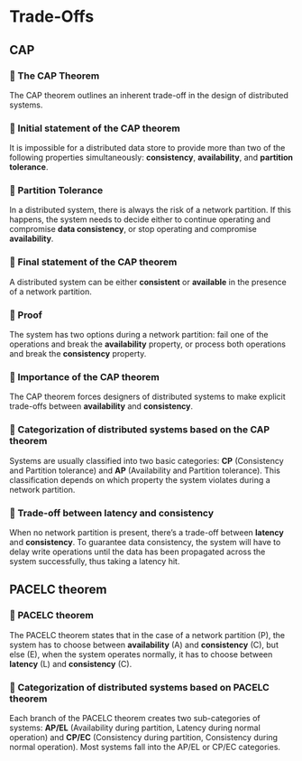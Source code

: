 # Trade-Offs

## CAP

### 📜 The CAP Theorem
The CAP theorem outlines an inherent trade-off in the design of distributed systems.

### 📜 Initial statement of the CAP theorem
It is impossible for a distributed data store to provide more than two of the following properties simultaneously: **consistency**, **availability**, and **partition tolerance**.

### 📜 Partition Tolerance
In a distributed system, there is always the risk of a network partition. If this happens, the system needs to decide either to continue operating and compromise **data consistency**, or stop operating and compromise **availability**.

### 📜 Final statement of the CAP theorem
A distributed system can be either **consistent** or **available** in the presence of a network partition.

### 📜 Proof
The system has two options during a network partition: fail one of the operations and break the **availability** property, or process both operations and break the **consistency** property.

### 📜 Importance of the CAP theorem
The CAP theorem forces designers of distributed systems to make explicit trade-offs between **availability** and **consistency**.

### 📜 Categorization of distributed systems based on the CAP theorem
Systems are usually classified into two basic categories: **CP** (Consistency and Partition tolerance) and **AP** (Availability and Partition tolerance). This classification depends on which property the system violates during a network partition.

### 📜 Trade-off between latency and consistency
When no network partition is present, there’s a trade-off between **latency** and **consistency**. To guarantee data consistency, the system will have to delay write operations until the data has been propagated across the system successfully, thus taking a latency hit.

## PACELC theorem

### 📜 PACELC theorem
The PACELC theorem states that in the case of a network partition (P), the system has to choose between **availability** (A) and **consistency** (C), but else (E), when the system operates normally, it has to choose between **latency** (L) and **consistency** (C).

### 📜 Categorization of distributed systems based on PACELC theorem
Each branch of the PACELC theorem creates two sub-categories of systems: **AP/EL** (Availability during partition, Latency during normal operation) and **CP/EC** (Consistency during partition, Consistency during normal operation). Most systems fall into the AP/EL or CP/EC categories.
